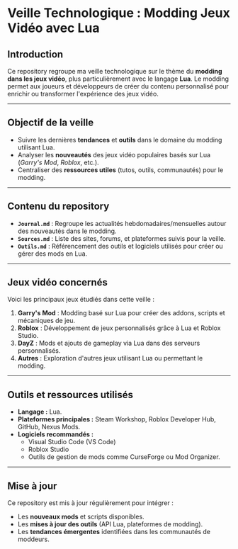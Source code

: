 # Veille Technologique : Modding Jeux Vidéo avec Lua

## Introduction  
Ce repository regroupe ma veille technologique sur le thème du **modding dans les jeux vidéo**, plus particulièrement avec le langage **Lua**. Le modding permet aux joueurs et développeurs de créer du contenu personnalisé pour enrichir ou transformer l'expérience des jeux vidéo.

---

## Objectif de la veille  
- Suivre les dernières **tendances** et **outils** dans le domaine du modding utilisant Lua.  
- Analyser les **nouveautés** des jeux vidéo populaires basés sur Lua (*Garry's Mod*, *Roblox*, etc.).  
- Centraliser des **ressources utiles** (tutos, outils, communautés) pour le modding.

---

## Contenu du repository   
- **`Journal.md`** : Regroupe les actualités hebdomadaires/mensuelles autour des nouveautés dans le modding.
- **`Sources.md`** : Liste des sites, forums, et plateformes suivis pour la veille. 
- **`Outils.md`** : Référencement des outils et logiciels utilisés pour créer ou gérer des mods en Lua.  

---

## Jeux vidéo concernés  
Voici les principaux jeux étudiés dans cette veille :  
1. **Garry's Mod** : Modding basé sur Lua pour créer des addons, scripts et mécaniques de jeu.  
2. **Roblox** : Développement de jeux personnalisés grâce à Lua et Roblox Studio.  
3. **DayZ** : Mods et ajouts de gameplay via Lua dans des serveurs personnalisés.  
4. **Autres** : Exploration d'autres jeux utilisant Lua ou permettant le modding.

---

## Outils et ressources utilisés  
- **Langage :** Lua.  
- **Plateformes principales :** Steam Workshop, Roblox Developer Hub, GitHub, Nexus Mods.  
- **Logiciels recommandés :**  
  - Visual Studio Code (VS Code)  
  - Roblox Studio  
  - Outils de gestion de mods comme CurseForge ou Mod Organizer.  

---

## Mise à jour  
Ce repository est mis à jour régulièrement pour intégrer :  
- Les **nouveaux mods** et scripts disponibles.  
- Les **mises à jour des outils** (API Lua, plateformes de modding).  
- Les **tendances émergentes** identifiées dans les communautés de moddeurs.  

